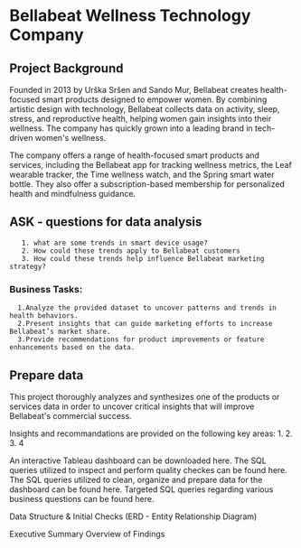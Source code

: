# Bellabeat Wellness Technology Company 

## Project Background

Founded in 2013 by Urška Sršen and Sando Mur, Bellabeat creates health-focused smart products designed to empower women. By combining artistic design with technology, Bellabeat collects data on activity, sleep, stress, and reproductive health, helping women gain insights into their wellness. The company has quickly grown into a leading brand in tech-driven women's wellness.
 
The company offers a range of health-focused smart products and services, including the Bellabeat app for tracking wellness metrics, the Leaf wearable tracker, the Time wellness watch, and the Spring smart water bottle. They also offer a subscription-based membership for personalized health and mindfulness guidance. 

## ASK - questions for data analysis
       1. what are some trends in smart device usage?
       2. How could these trends apply to Bellabeat customers
       3. How could these trends help influence Bellabeat marketing strategy?
       
### Business Tasks:
      1.Analyze the provided dataset to uncover patterns and trends in health behaviors.
      2.Present insights that can guide marketing efforts to increase Bellabeat’s market share.
      3.Provide recommendations for product improvements or feature enhancements based on the data.


## Prepare data
 


This project thoroughly analyzes and synthesizes one of the products or services data in order to uncover critical insights that will improve Bellabeat's commercial success.

Insights and recommandations are provided on the following key areas:
1.
2.
3.
4

An interactive Tableau dashboard can be downloaded here.
The SQL queries utilized to inspect and perform quality checkes can be found here.
The SQL queries utilized to clean, organize and prepare data for the dashboard can be found here.
Targeted SQL queries regarding various business questions can be found here.


Data Structure & Initial Checks
  (ERD - Entity Relationship Diagram)

Executive Summary
  Overview of Findings
